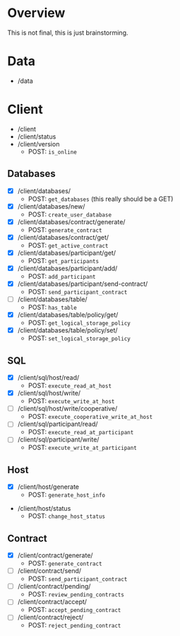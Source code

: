# Overview

This is not final, this is just brainstorming.


# Data
- /data

# Client 
- /client
- /client/status
- /client/version
    - POST: `is_online`

## Databases 
- [X] /client/databases/
    - POST: `get_databases` (this really should be a GET)
- [X] /client/databases/new/
    - POST: `create_user_database`
- [X] /client/databases/contract/generate/
    - POST: `generate_contract`
- [X] /client/databases/contract/get/
    - POST: `get_active_contract`    
- [X] /client/databases/participant/get/
    - POST: `get_participants`    
- [X] /client/databases/participant/add/
    - POST: `add_participant`
- [X] /client/databases/participant/send-contract/
    - POST: `send_participant_contract`
- [ ] /client/databases/table/
    - POST: `has_table`
- [X] /client/databases/table/policy/get/
    - POST: `get_logical_storage_policy`
- [X] /client/databases/table/policy/set/
    - POST: `set_logical_storage_policy`

## SQL 
- [X] /client/sql/host/read/
    - POST: `execute_read_at_host`
- [X] /client/sql/host/write/
    - POST: `execute_write_at_host`
- [ ] /client/sql/host/write/cooperative/
    - POST: `execute_cooperative_write_at_host`
- [ ] /client/sql/participant/read/
    - POST: `execute_read_at_participant`
- [ ] /client/sql/participant/write/
    - POST: `execute_write_at_participant`

## Host 
- [X] /client/host/generate
    - POST: `generate_host_info`
- /client/host/status
    - POST: `change_host_status`    

## Contract
- [X] /client/contract/generate/
    - POST: `generate_contract`
- [ ] /client/contract/send/
    - POST: `send_participant_contract`
- [ ] /client/contract/pending/
    - POST: `review_pending_contracts`
- [ ] /client/contract/accept/
    - POST: `accept_pending_contract`
- [ ] /client/contract/reject/
    - POST: `reject_pending_contract`